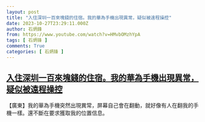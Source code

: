 ```yaml
---
layout: post
title: "入住深圳一百來塊錢的住宿。我的華為手機出現異常，疑似被遠程操控"
date: 2023-10-27T23:29:11.000Z
author: 石炳鋒
from: https://www.youtube.com/watch?v=HMvbOMzhYpA
tags: [ 石炳锋 ]
comments: True
categories: [ 石炳锋 ]
---
```

<!--1698449351000-->
[入住深圳一百來塊錢的住宿。我的華為手機出現異常，疑似被遠程操控](https://www.youtube.com/watch?v=HMvbOMzhYpA)
------

<div>
【廣東】我的華為手機突然出現異常，屏幕自己會在翻動，就好像有人在翻我的手機一樣。還不斷在要求獲取我的位置信息。
</div>
